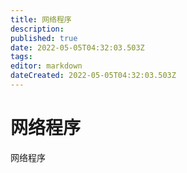 ```yaml
---
title: 网络程序
description: 
published: true
date: 2022-05-05T04:32:03.503Z
tags: 
editor: markdown
dateCreated: 2022-05-05T04:32:03.503Z
---
```


# 网络程序
网络程序